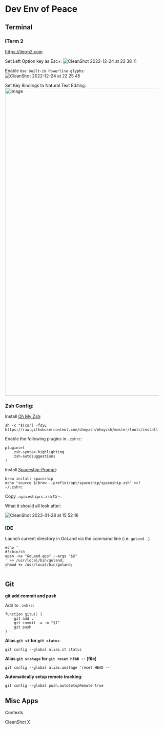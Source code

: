 # Dev Env of Peace

## Terminal

### iTerm 2
https://iterm2.com 

Set Left Option key as Esc+:
![CleanShot 2022-12-24 at 22 38 11](https://user-images.githubusercontent.com/19521762/209456226-08979ba5-a59d-409b-bb11-02f6fb2daed3.png)

Enable `Use built-in Powerline glyphs`: 
![CleanShot 2022-12-24 at 22 25 45](https://user-images.githubusercontent.com/19521762/209456067-a42dd595-69dd-4c7b-b805-32680bbb3d61.png)

Set Key Bindings to Natural Text Editing:
<img width="1005" alt="image" src="https://user-images.githubusercontent.com/19521762/213565597-7ad7dff8-979b-481e-a3ea-9d672c6091b9.png">

### Zsh Config:

Install [Oh My Zsh](https://github.com/ohmyzsh/ohmyzsh):

```
sh -c "$(curl -fsSL https://raw.githubusercontent.com/ohmyzsh/ohmyzsh/master/tools/install.sh)"
```

Enable the following plugins in `.zshrc`:

```
plugins=(
    zsh-syntax-highlighting
    zsh-autosuggestions
)
```

Install [Spaceship-Prompt](https://spaceship-prompt.sh):

```
brew install spaceship
echo "source $(brew --prefix)/opt/spaceship/spaceship.zsh" >>! ~/.zshrc
```

Copy `.spaceshiprc.zsh` to `~`.

What it should all look after:

![CleanShot 2023-01-28 at 15 52 16](https://user-images.githubusercontent.com/19521762/215290624-cd7e7dcf-d955-443d-810f-0351dedbe980.png)

### IDE

Launch current directory in GoLand via the command line (i.e. `goland .`)

```
echo '
#!/bin/sh
open -na "GoLand.app" --args "$@"
' >> /usr/local/bin/goland;
chmod +x /usr/local/bin/goland;
`
```

## Git

**git add commit and push**

Add to `.zshrc`:
```
function gitu() {
    git add .
    git commit -a -m "$1"
    git push
}
```

**Alias `git st` for `git status`**:
```
git config --global alias.st status
```

**Alias `git unstage` for `git reset HEAD --` [file]**
```
git config --global alias.unstage 'reset HEAD --'
```

**Automatically setup remote tracking**:
```
git config --global push.autoSetupRemote true
```


## Misc Apps

Contexts

CleanShot X
